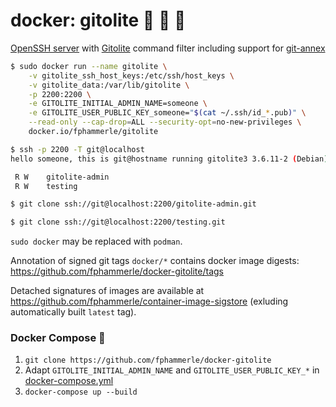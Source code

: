 # docker: gitolite 💾 🐳 🐙

[OpenSSH server](https://www.openssh.com/)
with [Gitolite](https://gitolite.com/gitolite/) command filter
including support for [git-annex](https://git-annex.branchable.com/)

```sh
$ sudo docker run --name gitolite \
    -v gitolite_ssh_host_keys:/etc/ssh/host_keys \
    -v gitolite_data:/var/lib/gitolite \
    -p 2200:2200 \
    -e GITOLITE_INITIAL_ADMIN_NAME=someone \
    -e GITOLITE_USER_PUBLIC_KEY_someone="$(cat ~/.ssh/id_*.pub)" \
    --read-only --cap-drop=ALL --security-opt=no-new-privileges \
    docker.io/fphammerle/gitolite

$ ssh -p 2200 -T git@localhost
hello someone, this is git@hostname running gitolite3 3.6.11-2 (Debian) on git 2.20.1

 R W	gitolite-admin
 R W	testing

$ git clone ssh://git@localhost:2200/gitolite-admin.git

$ git clone ssh://git@localhost:2200/testing.git
```

`sudo docker` may be replaced with `podman`.

Annotation of signed git tags `docker/*` contains docker image digests: https://github.com/fphammerle/docker-gitolite/tags

Detached signatures of images are available at https://github.com/fphammerle/container-image-sigstore
(exluding automatically built `latest` tag).

### Docker Compose 🐙

1. `git clone https://github.com/fphammerle/docker-gitolite`
2. Adapt `GITOLITE_INITIAL_ADMIN_NAME` and `GITOLITE_USER_PUBLIC_KEY_*` in [docker-compose.yml](docker-compose.yml)
3. `docker-compose up --build`
